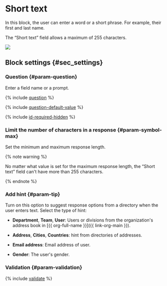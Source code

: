 # Short text

In this block, the user can enter a word or a short phrase. For example, their first and last name.

The <q>Short text</q> field allows a maximum of 255 characters.

![](../../_assets/forms/tutorial-short-text.gif)


## Block settings {#sec_settings}

### Question {#param-question}

Enter a field name or a prompt.

{% include [question](../../_includes/forms/question.md) %}

{% include [question-default-value](../../_includes/forms/question-default-value.md) %}

{% include [id-required-hidden](../../_includes/forms/id-required-hidden.md) %}

### Limit the number of characters in a response {#param-symbol-max}

Set the minimum and maximum response length.

{% note warning %}

No matter what value is set for the maximum response length, the <q>Short text</q> field can't have more than 255 characters.

{% endnote %}

### Add hint {#param-tip}

Turn on this option to suggest response options from a directory when the user enters text. Select the type of hint:


- **Department**, **Team**, **User**: Users or divisions from the organization's address book in [{{ org-full-name }}]({{ link-org-main }}).


- **Address**, **Cities**, **Countries**: hint from directories of addresses.

- **Email address**: Email address of user.

- **Gender**: The user's gender.

### Validation {#param-validation}

{% include [validate](../../_includes/forms/validate.md) %}
